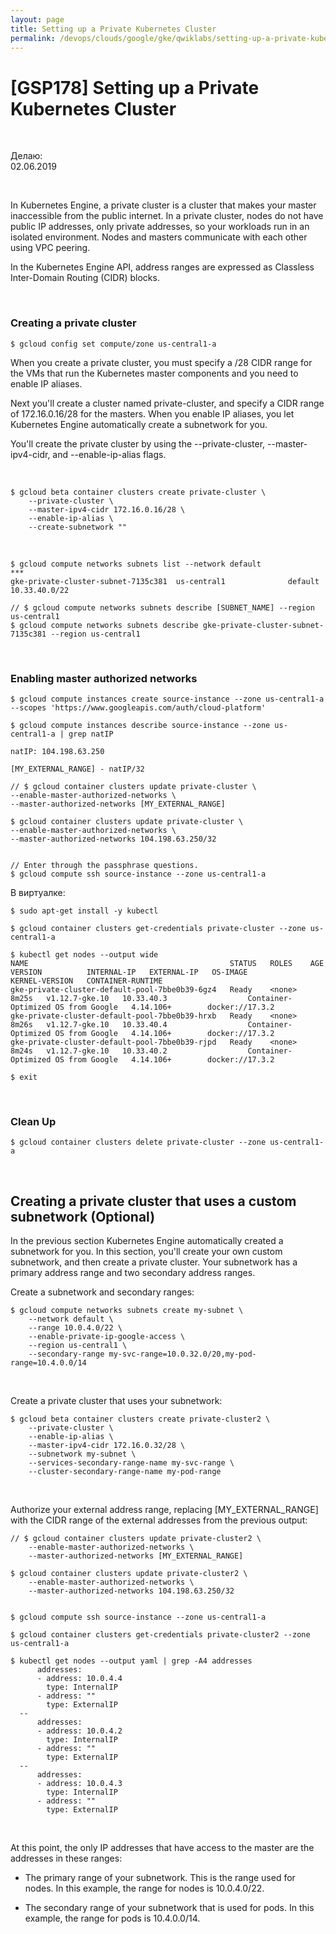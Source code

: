 ```yaml
---
layout: page
title: Setting up a Private Kubernetes Cluster 
permalink: /devops/clouds/google/gke/qwiklabs/setting-up-a-private-kubernetes-cluster/
---
```


# [GSP178] Setting up a Private Kubernetes Cluster


<br/>

Делаю:  
02.06.2019

<br/>

In Kubernetes Engine, a private cluster is a cluster that makes your master inaccessible from the public internet. In a private cluster, nodes do not have public IP addresses, only private addresses, so your workloads run in an isolated environment. Nodes and masters communicate with each other using VPC peering.

In the Kubernetes Engine API, address ranges are expressed as Classless Inter-Domain Routing (CIDR) blocks.

<br/>

### Creating a private cluster


    $ gcloud config set compute/zone us-central1-a

When you create a private cluster, you must specify a /28 CIDR range for the VMs that run the Kubernetes master components and you need to enable IP aliases.

Next you'll create a cluster named private-cluster, and specify a CIDR range of 172.16.0.16/28 for the masters. When you enable IP aliases, you let Kubernetes Engine automatically create a subnetwork for you.

You'll create the private cluster by using the --private-cluster, --master-ipv4-cidr, and --enable-ip-alias flags.

<br/>

    $ gcloud beta container clusters create private-cluster \
        --private-cluster \
        --master-ipv4-cidr 172.16.0.16/28 \
        --enable-ip-alias \
        --create-subnetwork ""

<br/>

    $ gcloud compute networks subnets list --network default
    ***
    gke-private-cluster-subnet-7135c381  us-central1              default  10.33.40.0/22

    // $ gcloud compute networks subnets describe [SUBNET_NAME] --region us-central1
    $ gcloud compute networks subnets describe gke-private-cluster-subnet-7135c381 --region us-central1

<br/>

### Enabling master authorized networks


    $ gcloud compute instances create source-instance --zone us-central1-a --scopes 'https://www.googleapis.com/auth/cloud-platform'

    $ gcloud compute instances describe source-instance --zone us-central1-a | grep natIP

    natIP: 104.198.63.250

    [MY_EXTERNAL_RANGE] - natIP/32

    // $ gcloud container clusters update private-cluster \
    --enable-master-authorized-networks \
    --master-authorized-networks [MY_EXTERNAL_RANGE]

    $ gcloud container clusters update private-cluster \
    --enable-master-authorized-networks \
    --master-authorized-networks 104.198.63.250/32


    // Enter through the passphrase questions.
    $ gcloud compute ssh source-instance --zone us-central1-a


В виртуалке:

    $ sudo apt-get install -y kubectl

<!--
$ gcloud components install kubectl
-->

    $ gcloud container clusters get-credentials private-cluster --zone us-central1-a

    $ kubectl get nodes --output wide
    NAME                                             STATUS   ROLES    AGE     VERSION          INTERNAL-IP   EXTERNAL-IP   OS-IMAGE                             KERNEL-VERSION   CONTAINER-RUNTIME
    gke-private-cluster-default-pool-7bbe0b39-6gz4   Ready    <none>   8m25s   v1.12.7-gke.10   10.33.40.3                  Container-Optimized OS from Google   4.14.106+        docker://17.3.2
    gke-private-cluster-default-pool-7bbe0b39-hrxb   Ready    <none>   8m26s   v1.12.7-gke.10   10.33.40.4                  Container-Optimized OS from Google   4.14.106+        docker://17.3.2
    gke-private-cluster-default-pool-7bbe0b39-rjpd   Ready    <none>   8m24s   v1.12.7-gke.10   10.33.40.2                  Container-Optimized OS from Google   4.14.106+        docker://17.3.2

    $ exit

<br/>

### Clean Up

    $ gcloud container clusters delete private-cluster --zone us-central1-a

<br/>

## Creating a private cluster that uses a custom subnetwork (Optional)

In the previous section Kubernetes Engine automatically created a subnetwork for you. In this section, you'll create your own custom subnetwork, and then create a private cluster. Your subnetwork has a primary address range and two secondary address ranges.


Create a subnetwork and secondary ranges:

    $ gcloud compute networks subnets create my-subnet \
        --network default \
        --range 10.0.4.0/22 \
        --enable-private-ip-google-access \
        --region us-central1 \
        --secondary-range my-svc-range=10.0.32.0/20,my-pod-range=10.4.0.0/14

<br/>


Create a private cluster that uses your subnetwork:

    $ gcloud beta container clusters create private-cluster2 \
        --private-cluster \
        --enable-ip-alias \
        --master-ipv4-cidr 172.16.0.32/28 \
        --subnetwork my-subnet \
        --services-secondary-range-name my-svc-range \
        --cluster-secondary-range-name my-pod-range


<br/>

Authorize your external address range, replacing [MY_EXTERNAL_RANGE] with the CIDR range of the external addresses from the previous output:

    // $ gcloud container clusters update private-cluster2 \
        --enable-master-authorized-networks \
        --master-authorized-networks [MY_EXTERNAL_RANGE]

    $ gcloud container clusters update private-cluster2 \
        --enable-master-authorized-networks \
        --master-authorized-networks 104.198.63.250/32


    $ gcloud compute ssh source-instance --zone us-central1-a

    $ gcloud container clusters get-credentials private-cluster2 --zone us-central1-a

    $ kubectl get nodes --output yaml | grep -A4 addresses
          addresses:
          - address: 10.0.4.4
            type: InternalIP
          - address: ""
            type: ExternalIP
      --
          addresses:
          - address: 10.0.4.2
            type: InternalIP
          - address: ""
            type: ExternalIP
      --
          addresses:
          - address: 10.0.4.3
            type: InternalIP
          - address: ""
            type: ExternalIP


<br/>

At this point, the only IP addresses that have access to the master are the addresses in these ranges:

* The primary range of your subnetwork. This is the range used for nodes. In this example, the range for nodes is 10.0.4.0/22.

* The secondary range of your subnetwork that is used for pods. In this example, the range for pods is 10.4.0.0/14.